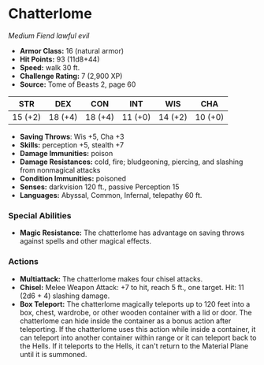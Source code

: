 # Chatterlome

*Medium* *Fiend* *lawful evil*

- **Armor Class:** 16 (natural armor)
- **Hit Points:** 93 (11d8+44)
- **Speed:** walk 30 ft.
- **Challenge Rating:** 7 (2,900 XP)
- **Source:** Tome of Beasts 2, page 60

| STR | DEX | CON | INT | WIS | CHA |
| --- | --- | --- | --- | --- | --- |
| 15 (+2) | 18 (+4) | 18 (+4) | 11 (+0) | 14 (+2) | 10 (+0) |

- **Saving Throws**: Wis +5, Cha +3
- **Skills:** perception +5, stealth +7
- **Damage Immunities:** poison
- **Damage Resistances:** cold, fire; bludgeoning, piercing, and slashing from nonmagical attacks
- **Condition Immunities:** poisoned
- **Senses:** darkvision 120 ft., passive Perception 15
- **Languages:** Abyssal, Common, Infernal, telepathy 60 ft.

### Special Abilities

- **Magic Resistance:** The chatterlome has advantage on saving throws against spells and other magical effects.

### Actions

- **Multiattack:** The chatterlome makes four chisel attacks.
- **Chisel:** Melee Weapon Attack: +7 to hit, reach 5 ft., one target. Hit: 11 (2d6 + 4) slashing damage.
- **Box Teleport:** The chatterlome magically teleports up to 120 feet into a box, chest, wardrobe, or other wooden container with a lid or door. The chatterlome can hide inside the container as a bonus action after teleporting. If the chatterlome uses this action while inside a container, it can teleport into another container within range or it can teleport back to the Hells. If it teleports to the Hells, it can't return to the Material Plane until it is summoned.


